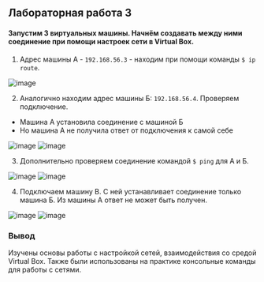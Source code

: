 ## Лабораторная работа 3

#### Запустим 3 виртуальных машины. Начнём создавать между ними соединение при помощи настроек сети в Virtual Box.

1. Адрес машины А - `192.168.56.3` - находим при помощи команды `$ ip route`.

![image](https://github.com/user-attachments/assets/cf8c7c33-f203-465d-b2ca-fe2029b0363a)

2. Аналогично находим адрес машины Б: `192.168.56.4`. Проверяем подключение.
- Машина А установила соединение с машиной Б
- Но машина А не получила ответ от подключения к самой себе 

![image](https://github.com/user-attachments/assets/cc1e8d6a-8981-4fa3-b2a0-3047e000bcdc)
![image](https://github.com/user-attachments/assets/e8e9062f-d0f3-4ccc-981a-0d97fcd5a3cc)

3. Дополнительно проверяем соединение командой `$ ping` для А и Б.

![image](https://github.com/user-attachments/assets/4ca01602-5f3d-409e-aba2-095e0256e03c)
![image](https://github.com/user-attachments/assets/4755a017-65e0-4230-9d8e-c5804dcf9256)

4. Подключаем машину В. С ней устанавливает соединение только машина Б. Из машины А ответ не может быть получен.

![image](https://github.com/user-attachments/assets/7f4b0949-d4c5-42bf-b813-a5c7514410dc)
![image](https://github.com/user-attachments/assets/9502b3c1-29cd-411a-a20d-1c0352f83cbe)

### Вывод
Изучены основы работы с настройкой сетей, взаимодействия со средой Virtual Box. Также были использованы на практике консольные команды для работы с сетями.
